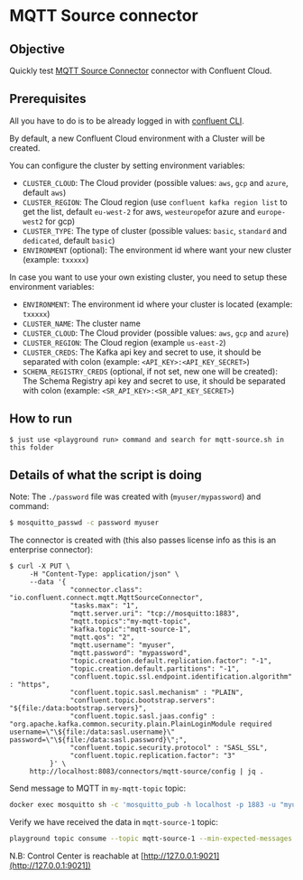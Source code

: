 # MQTT Source connector

## Objective

Quickly test [MQTT Source Connector](https://docs.confluent.io/kafka-connect-mqtt/current/mqtt-source-connector/index.html) connector with Confluent Cloud.

## Prerequisites

All you have to do is to be already logged in with [confluent CLI](https://docs.confluent.io/confluent-cli/current/overview.html#confluent-cli-overview).

By default, a new Confluent Cloud environment with a Cluster will be created.

You can configure the cluster by setting environment variables:

* `CLUSTER_CLOUD`: The Cloud provider (possible values: `aws`, `gcp` and `azure`, default `aws`)
* `CLUSTER_REGION`: The Cloud region (use `confluent kafka region list` to get the list, default `eu-west-2` for aws, `westeurope`for azure and `europe-west2` for gcp)
* `CLUSTER_TYPE`: The type of cluster (possible values: `basic`, `standard` and `dedicated`, default `basic`)
* `ENVIRONMENT` (optional): The environment id where want your new cluster (example: `txxxxx`) 

In case you want to use your own existing cluster, you need to setup these environment variables:

* `ENVIRONMENT`: The environment id where your cluster is located (example: `txxxxx`) 
* `CLUSTER_NAME`: The cluster name
* `CLUSTER_CLOUD`: The Cloud provider (possible values: `aws`, `gcp` and `azure`)
* `CLUSTER_REGION`: The Cloud region (example `us-east-2`)
* `CLUSTER_CREDS`: The Kafka api key and secret to use, it should be separated with colon (example: `<API_KEY>:<API_KEY_SECRET>`)
* `SCHEMA_REGISTRY_CREDS` (optional, if not set, new one will be created): The Schema Registry api key and secret to use, it should be separated with colon (example: `<SR_API_KEY>:<SR_API_KEY_SECRET>`)

## How to run

```
$ just use <playground run> command and search for mqtt-source.sh in this folder
```

## Details of what the script is doing

Note: The `./password` file was created with (`myuser/mypassword`) and command:

```bash
$ mosquitto_passwd -c password myuser
```

The connector is created with (this also passes license info as this is an enterprise connector):

```
$ curl -X PUT \
     -H "Content-Type: application/json" \
     --data '{
               "connector.class": "io.confluent.connect.mqtt.MqttSourceConnector",
               "tasks.max": "1",
               "mqtt.server.uri": "tcp://mosquitto:1883",
               "mqtt.topics":"my-mqtt-topic",
               "kafka.topic":"mqtt-source-1",
               "mqtt.qos": "2",
               "mqtt.username": "myuser",
               "mqtt.password": "mypassword",
               "topic.creation.default.replication.factor": "-1",
               "topic.creation.default.partitions": "-1",
               "confluent.topic.ssl.endpoint.identification.algorithm" : "https",
               "confluent.topic.sasl.mechanism" : "PLAIN",
               "confluent.topic.bootstrap.servers": "${file:/data:bootstrap.servers}",
               "confluent.topic.sasl.jaas.config" : "org.apache.kafka.common.security.plain.PlainLoginModule required username=\"\${file:/data:sasl.username}\" password=\"\${file:/data:sasl.password}\";",
               "confluent.topic.security.protocol" : "SASL_SSL",
               "confluent.topic.replication.factor": "3"
          }' \
     http://localhost:8083/connectors/mqtt-source/config | jq .
```

Send message to MQTT in `my-mqtt-topic` topic:

```bash
docker exec mosquitto sh -c 'mosquitto_pub -h localhost -p 1883 -u "myuser" -P "mypassword" -t "my-mqtt-topic" -m "sample-msg-1"'
```

Verify we have received the data in `mqtt-source-1` topic:

```bash
playground topic consume --topic mqtt-source-1 --min-expected-messages 1 --timeout 60
```

N.B: Control Center is reachable at [http://127.0.0.1:9021](http://127.0.0.1:9021])
